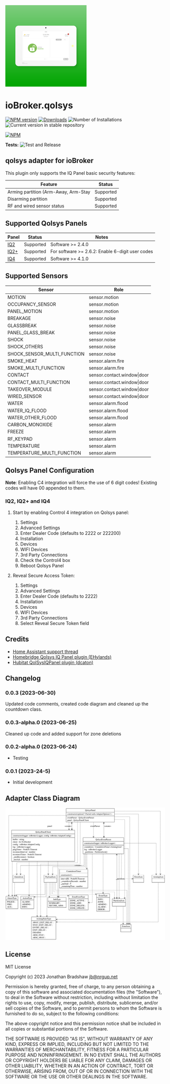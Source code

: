 ![Logo](admin/qolsys.png)

# ioBroker.qolsys

[![NPM version](https://img.shields.io/npm/v/iobroker.qolsys.svg)](https://www.npmjs.com/package/iobroker.qolsys)
[![Downloads](https://img.shields.io/npm/dm/iobroker.qolsys.svg)](https://www.npmjs.com/package/iobroker.qolsys)
![Number of Installations](https://iobroker.live/badges/qolsys-installed.svg)
![Current version in stable repository](https://iobroker.live/badges/qolsys-stable.svg)

[![NPM](https://nodei.co/npm/iobroker.qolsys.png?downloads=true)](https://nodei.co/npm/iobroker.qolsys/)

**Tests:** ![Test and Release](https://github.com/bradsjm/ioBroker.qolsys/workflows/Test%20and%20Release/badge.svg)

## qolsys adapter for ioBroker

This plugin only supports the IQ Panel basic security features:

| Feature                              | Status    |
|--------------------------------------|-----------|
| Arming partition (Arm-Away, Arm-Stay | Supported |
| Disarming partition                  | Supported |
| RF and wired sensor status           | Supported |

## Supported Qolsys Panels

| Panel                                       | Status    | Notes                                            |
|---------------------------------------------|-----------|--------------------------------------------------|
| [IQ2](https://qolsys.com/iq-panel-2/)       | Supported | Software >= 2.4.0                                |
| [IQ2+](https://qolsys.com/iq-panel-2-plus/) | Supported | For software >= 2.6.2: Enable 6-digit user codes |
| [IQ4](https://qolsys.com/iq-panel-4/)       | Supported | Software >= 4.1.0                                |

## Supported Sensors

| Sensor                      | Role                        |
|-----------------------------|-----------------------------|
| MOTION                      | sensor.motion               |
| OCCUPANCY_SENSOR            | sensor.motion               |
| PANEL_MOTION                | sensor.motion               |
| BREAKAGE                    | sensor.noise                |
| GLASSBREAK                  | sensor.noise                |
| PANEL_GLASS_BREAK           | sensor.noise                |
| SHOCK                       | sensor.noise                |
| SHOCK_OTHERS                | sensor.noise                |
| SHOCK_SENSOR_MULTI_FUNCTION | sensor.noise                |
| SMOKE_HEAT                  | sensor.alarm.fire           |
| SMOKE_MULTI_FUNCTION        | sensor.alarm.fire           |
| CONTACT                     | sensor.contact.window\|door |
| CONTACT_MULTI_FUNCTION      | sensor.contact.window\|door |
| TAKEOVER_MODULE             | sensor.contact.window\|door |
| WIRED_SENSOR                | sensor.contact.window\|door |
| WATER                       | sensor.alarm.flood          |
| WATER_IQ_FLOOD              | sensor.alarm.flood          |
| WATER_OTHER_FLOOD           | sensor.alarm.flood          |
| CARBON_MONOXIDE             | sensor.alarm                |
| FREEZE                      | sensor.alarm                |
| RF_KEYPAD                   | sensor.alarm                |
| TEMPERATURE                 | sensor.alarm                |
| TEMPERATURE_MULTI_FUNCTION  | sensor.alarm                |

## Qolsys Panel Configuration

**Note**: Enabling C4 integration will force the use of 6 digit codes!
Existing codes will have 00 appended to them.

### IQ2, IQ2+ and IQ4

1. Start by enabling Control 4 integration on Qolsys panel:
    1. Settings
    2. Advanced Settings
    3. Enter Dealer Code (defaults to 2222 or 222200)
    4. Installation
    5. Devices
    6. WIFI Devices
    7. 3rd Party Connections
    8. Check the Control4 box
    9. Reboot Qolsys Panel

2. Reveal Secure Access Token:
    1. Settings
    2. Advanced Settings
    3. Enter Dealer Code (defaults to 2222)
    4. Installation
    5. Devices
    6. WIFI Devices
    7. 3rd Party Connections
    8. Select Reveal Secure Token field

## Credits

- [Home Assistant support thread](https://community.home-assistant.io/t/qolsys-iq-panel-2-and-3rd-party-integration/231405)
- [Homebridge Qolsys IQ Panel plugin (EHylands)](https://github.com/EHylands/homebridge-qolsys)
- [Hubitat QolSysIQPanel plugin (dcaton)](https://github.com/dcaton/Hubitat/tree/main/QolSysIQPanel)

## Changelog

<!--
    Placeholder for the next version (at the beginning of the line):
    ### **WORK IN PROGRESS**
-->
### 0.0.3 (2023-06-30)

Updated code comments, created code diagram and cleaned up the countdown class.

### 0.0.3-alpha.0 (2023-06-25)

Cleaned up code and added support for zone deletions

### 0.0.2-alpha.0 (2023-06-24)

* Testing

### 0.0.1 (2023-24-5)

* Initial development

## Adapter Class Diagram

![](./docs/diagram.svg "Class Diagram")

## License

MIT License

Copyright (c) 2023 Jonathan Bradshaw <jb@nrgup.net>

Permission is hereby granted, free of charge, to any person obtaining a copy
of this software and associated documentation files (the "Software"), to deal
in the Software without restriction, including without limitation the rights
to use, copy, modify, merge, publish, distribute, sublicense, and/or sell
copies of the Software, and to permit persons to whom the Software is
furnished to do so, subject to the following conditions:

The above copyright notice and this permission notice shall be included in all
copies or substantial portions of the Software.

THE SOFTWARE IS PROVIDED "AS IS", WITHOUT WARRANTY OF ANY KIND, EXPRESS OR
IMPLIED, INCLUDING BUT NOT LIMITED TO THE WARRANTIES OF MERCHANTABILITY,
FITNESS FOR A PARTICULAR PURPOSE AND NONINFRINGEMENT. IN NO EVENT SHALL THE
AUTHORS OR COPYRIGHT HOLDERS BE LIABLE FOR ANY CLAIM, DAMAGES OR OTHER
LIABILITY, WHETHER IN AN ACTION OF CONTRACT, TORT OR OTHERWISE, ARISING FROM,
OUT OF OR IN CONNECTION WITH THE SOFTWARE OR THE USE OR OTHER DEALINGS IN THE
SOFTWARE.
